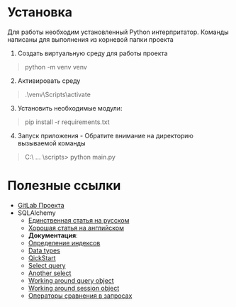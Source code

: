 # Установка
Для работы необходим установленный Python интерпритатор.
Команды написаны для выполнения из корневой папки проекта

1. Создать виртуальную среду для работы проекта
> python -m venv venv

2. Активировать среду
> .\venv\Scripts\activate

3. Установить необходимые модули:
> pip install -r requirements.txt

4. Запуск приложения - Обратите внимание на директорию вызываемой команды
> C:\ ... \scripts> python main.py




# Полезные ссылки
* [GitLab  Проекта](https://git.miem.hse.ru/ischekanov/vk_online_analysis)
* SQLAlchemy
    * [Единственная статья на русском](https://pythonru.com/biblioteki/crud-sqlalchemy-core)
    * [Хорошая статья на английском](https://realpython.com/python-sqlite-sqlalchemy/#working-with-sqlalchemy-and-python-objects)
    * **Документация**:
    * [Определение индексов](https://docs.sqlalchemy.org/en/14/core/constraints.html)
    * [Data types](https://docs.sqlalchemy.org/en/14/core/type_basics.html#generic-types)
    * [QickStart](https://docs.sqlalchemy.org/en/14/orm/quickstart.html)
    * [Select query](https://docs.sqlalchemy.org/en/14/core/selectable.html#sqlalchemy.sql.expression.select)
    * [Another select](https://docs.sqlalchemy.org/en/14/core/tutorial.html#selecting)
    * [Working around query object](https://docs.sqlalchemy.org/en/14/orm/query.html#sqlalchemy.orm.Query)
    * [Working around session object](https://docs.sqlalchemy.org/en/14/orm/session_basics.html)
    * [Операторы сравнения в запросах](https://docs.sqlalchemy.org/en/14/core/tutorial.html#commonly-used-operators)
